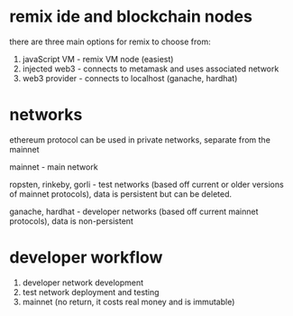 # remix ide and blockchain nodes

there are three main options for remix to choose from:
1. javaScript VM - remix VM node (easiest)
2. injected web3 - connects to metamask and uses associated network
3. web3 provider - connects to localhost (ganache, hardhat)

# networks

ethereum protocol can be used in private networks, separate from the mainnet

mainnet - main network

ropsten, rinkeby, gorli - test networks (based off current or older versions of mainnet protocols), data is persistent but can be deleted.

ganache, hardhat - developer networks (based off current mainnet protocols), data is non-persistent


# developer workflow

1. developer network development
2. test network deployment and testing
3. mainnet (no return, it costs real money and is immutable)